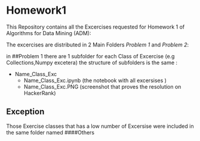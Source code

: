 # Homework1


This Repository contains all the Excercises requested for Homework 1 of Algorithms for Data Mining (ADM):

The excercises are distributed in 2 Main Folders *Problem 1* and *Problem 2*:

in ##Problem 1 there are 1 subfolder for each Class of Excercise (e.g Collections,Numpy excetera)
the structure of subfolders is the same :

* Name_Class_Exc
    + Name_Class_Exc.ipynb (the notebook with all excersises )
    + Name_Class_Exc.PNG (screenshot that proves the resolution on HackerRank)
    
## Exception
Those Exercise classes that has a low number of Excersise were included in the same folder named ####Others
